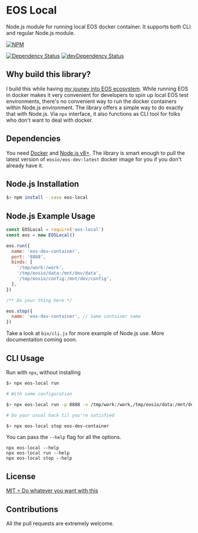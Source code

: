 # EOS Local

Node.js module for running local EOS docker container. It supports both CLI and regular Node.js module.

[![NPM](https://nodei.co/npm/eos-local.png?downloads=true&downloadRank=true&stars=true)](https://nodei.co/npm/eos-local/)

[![Dependency Status](https://david-dm.org/smiled0g/eos-local.svg)](https://david-dm.org/smiled0g/eos-local)
[![devDependency Status](https://david-dm.org/smiled0g/eos-local/dev-status.svg)](https://david-dm.org/smiled0g/eos-local#info=devDependencies)

## Why build this library?

I build this while having [my jouney into EOS ecosystem](https://github.com/smiled0g/eos-experiments). While running EOS in docker makes it very convenient for developers to spin up local EOS test environments, there's no convenient way to run the docker containers within Node.js environment. The library offers a simple way to do exactly that with Node.js. Via `npx` interface, it also functions as CLI tool for folks who don't want to deal with docker.

## Dependencies

You need [Docker](https://www.docker.com/get-docker) and [Node.js v8+](https://nodejs.org/en/). The library is smart enough to pull the latest version of `eosio/eos-dev:latest` docker image for you if you don't already have it.

## Node.js Installation

```sh
$> npm install --save eos-local
```

## Node.js Example Usage

```js
const EOSLocal = require('eos-local')
const eos = new EOSLocal()

eos.run({
  name: 'eos-dev-container',
  port: '8888',
  binds: [
    '/tmp/work:/work',
    '/tmp/eosio/data:/mnt/dev/data',
    '/tmp/eosio/config:/mnt/dev/config',
  ],
})

/** Do your thing here */

eos.stop({
  name: 'eos-dev-container', // Same container name
})
```

Take a look at `bin/cli.js` for more example of Node.js use. More documentaiton coming soon.

## CLI Usage

Run with `npx`, without installing

```sh
$> npx eos-local run

# With some configuration

$> npx eos-local run -p 8888 -v /tmp/work:/work,/tmp/eosio/data:/mnt/dev/data eos-dev-container

# Do your usual hack til you're satisfied

$> npx eos-local stop eos-dev-container
```

You can pass the `--help` flag for all the options.

```
npx eos-local --help
npx eos-local run --help
npx eos-local stop --help
```

## License

[MIT = Do whatever you want with this](LICENSE.md)

## Contributions

All the pull requests are extremely welcome.
